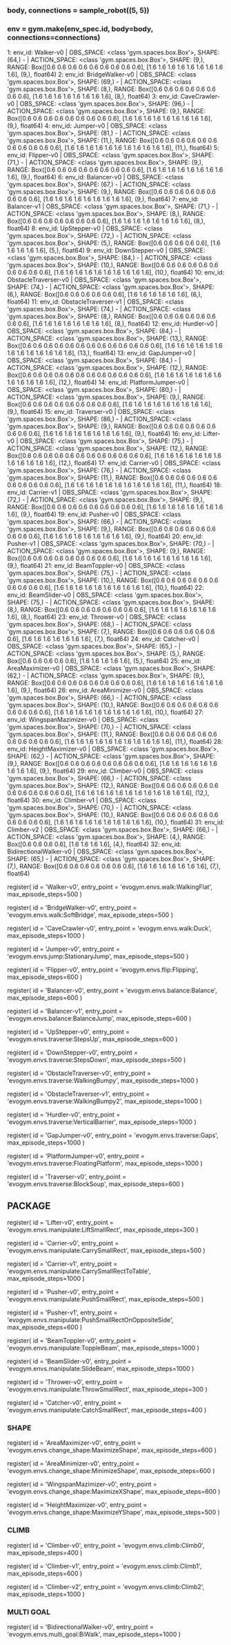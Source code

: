 ###		body, connections = sample_robot((5, 5))
###		env = gym.make(env_spec.id, body=body, connections=connections)
 1: env_id:              Walker-v0 | OBS_SPACE: <class 'gym.spaces.box.Box'>, SHAPE: (64,) -      | ACTION_SPACE: <class 'gym.spaces.box.Box'>, SHAPE: (9,), RANGE: Box([0.6 0.6 0.6 0.6 0.6 0.6 0.6 0.6 0.6], [1.6 1.6 1.6 1.6 1.6 1.6 1.6 1.6 1.6], (9,), float64)
 2: env_id:        BridgeWalker-v0 | OBS_SPACE: <class 'gym.spaces.box.Box'>, SHAPE: (69,) -      | ACTION_SPACE: <class 'gym.spaces.box.Box'>, SHAPE: (8,), RANGE: Box([0.6 0.6 0.6 0.6 0.6 0.6 0.6 0.6], [1.6 1.6 1.6 1.6 1.6 1.6 1.6 1.6], (8,), float64)
 3: env_id:         CaveCrawler-v0 | OBS_SPACE: <class 'gym.spaces.box.Box'>, SHAPE: (96,) -      | ACTION_SPACE: <class 'gym.spaces.box.Box'>, SHAPE: (9,), RANGE: Box([0.6 0.6 0.6 0.6 0.6 0.6 0.6 0.6 0.6], [1.6 1.6 1.6 1.6 1.6 1.6 1.6 1.6 1.6], (9,), float64)
 4: env_id:              Jumper-v0 | OBS_SPACE: <class 'gym.spaces.box.Box'>, SHAPE: (81,) -      | ACTION_SPACE: <class 'gym.spaces.box.Box'>, SHAPE: (11,), RANGE: Box([0.6 0.6 0.6 0.6 0.6 0.6 0.6 0.6 0.6 0.6 0.6], [1.6 1.6 1.6 1.6 1.6 1.6 1.6 1.6 1.6 1.6 1.6], (11,), float64)
 5: env_id:             Flipper-v0 | OBS_SPACE: <class 'gym.spaces.box.Box'>, SHAPE: (71,) -      | ACTION_SPACE: <class 'gym.spaces.box.Box'>, SHAPE: (9,), RANGE: Box([0.6 0.6 0.6 0.6 0.6 0.6 0.6 0.6 0.6], [1.6 1.6 1.6 1.6 1.6 1.6 1.6 1.6 1.6], (9,), float64)
 6: env_id:            Balancer-v0 | OBS_SPACE: <class 'gym.spaces.box.Box'>, SHAPE: (67,) -      | ACTION_SPACE: <class 'gym.spaces.box.Box'>, SHAPE: (9,), RANGE: Box([0.6 0.6 0.6 0.6 0.6 0.6 0.6 0.6 0.6], [1.6 1.6 1.6 1.6 1.6 1.6 1.6 1.6 1.6], (9,), float64)
 7: env_id:            Balancer-v1 | OBS_SPACE: <class 'gym.spaces.box.Box'>, SHAPE: (71,) -      | ACTION_SPACE: <class 'gym.spaces.box.Box'>, SHAPE: (8,), RANGE: Box([0.6 0.6 0.6 0.6 0.6 0.6 0.6 0.6], [1.6 1.6 1.6 1.6 1.6 1.6 1.6 1.6], (8,), float64)
 8: env_id:           UpStepper-v0 | OBS_SPACE: <class 'gym.spaces.box.Box'>, SHAPE: (72,) -      | ACTION_SPACE: <class 'gym.spaces.box.Box'>, SHAPE: (5,), RANGE: Box([0.6 0.6 0.6 0.6 0.6], [1.6 1.6 1.6 1.6 1.6], (5,), float64)
 9: env_id:         DownStepper-v0 | OBS_SPACE: <class 'gym.spaces.box.Box'>, SHAPE: (84,) -      | ACTION_SPACE: <class 'gym.spaces.box.Box'>, SHAPE: (10,), RANGE: Box([0.6 0.6 0.6 0.6 0.6 0.6 0.6 0.6 0.6 0.6], [1.6 1.6 1.6 1.6 1.6 1.6 1.6 1.6 1.6 1.6], (10,), float64)
10: env_id:   ObstacleTraverser-v0 | OBS_SPACE: <class 'gym.spaces.box.Box'>, SHAPE: (74,) -      | ACTION_SPACE: <class 'gym.spaces.box.Box'>, SHAPE: (6,), RANGE: Box([0.6 0.6 0.6 0.6 0.6 0.6], [1.6 1.6 1.6 1.6 1.6 1.6], (6,), float64)
11: env_id:   ObstacleTraverser-v1 | OBS_SPACE: <class 'gym.spaces.box.Box'>, SHAPE: (74,) -      | ACTION_SPACE: <class 'gym.spaces.box.Box'>, SHAPE: (8,), RANGE: Box([0.6 0.6 0.6 0.6 0.6 0.6 0.6 0.6], [1.6 1.6 1.6 1.6 1.6 1.6 1.6 1.6], (8,), float64)
12: env_id:             Hurdler-v0 | OBS_SPACE: <class 'gym.spaces.box.Box'>, SHAPE: (84,) -      | ACTION_SPACE: <class 'gym.spaces.box.Box'>, SHAPE: (13,), RANGE: Box([0.6 0.6 0.6 0.6 0.6 0.6 0.6 0.6 0.6 0.6 0.6 0.6 0.6], [1.6 1.6 1.6 1.6 1.6 1.6 1.6 1.6 1.6 1.6 1.6 1.6 1.6], (13,), float64)
13: env_id:           GapJumper-v0 | OBS_SPACE: <class 'gym.spaces.box.Box'>, SHAPE: (84,) -      | ACTION_SPACE: <class 'gym.spaces.box.Box'>, SHAPE: (12,), RANGE: Box([0.6 0.6 0.6 0.6 0.6 0.6 0.6 0.6 0.6 0.6 0.6 0.6], [1.6 1.6 1.6 1.6 1.6 1.6 1.6 1.6 1.6 1.6 1.6 1.6], (12,), float64)
14: env_id:      PlatformJumper-v0 | OBS_SPACE: <class 'gym.spaces.box.Box'>, SHAPE: (80,) -      | ACTION_SPACE: <class 'gym.spaces.box.Box'>, SHAPE: (9,), RANGE: Box([0.6 0.6 0.6 0.6 0.6 0.6 0.6 0.6 0.6], [1.6 1.6 1.6 1.6 1.6 1.6 1.6 1.6 1.6], (9,), float64)
15: env_id:           Traverser-v0 | OBS_SPACE: <class 'gym.spaces.box.Box'>, SHAPE: (86,) -      | ACTION_SPACE: <class 'gym.spaces.box.Box'>, SHAPE: (9,), RANGE: Box([0.6 0.6 0.6 0.6 0.6 0.6 0.6 0.6 0.6], [1.6 1.6 1.6 1.6 1.6 1.6 1.6 1.6 1.6], (9,), float64)
16: env_id:              Lifter-v0 | OBS_SPACE: <class 'gym.spaces.box.Box'>, SHAPE: (75,) -      | ACTION_SPACE: <class 'gym.spaces.box.Box'>, SHAPE: (12,), RANGE: Box([0.6 0.6 0.6 0.6 0.6 0.6 0.6 0.6 0.6 0.6 0.6 0.6], [1.6 1.6 1.6 1.6 1.6 1.6 1.6 1.6 1.6 1.6 1.6 1.6], (12,), float64)
17: env_id:             Carrier-v0 | OBS_SPACE: <class 'gym.spaces.box.Box'>, SHAPE: (76,) -      | ACTION_SPACE: <class 'gym.spaces.box.Box'>, SHAPE: (11,), RANGE: Box([0.6 0.6 0.6 0.6 0.6 0.6 0.6 0.6 0.6 0.6 0.6], [1.6 1.6 1.6 1.6 1.6 1.6 1.6 1.6 1.6 1.6 1.6], (11,), float64)
18: env_id:             Carrier-v1 | OBS_SPACE: <class 'gym.spaces.box.Box'>, SHAPE: (72,) -      | ACTION_SPACE: <class 'gym.spaces.box.Box'>, SHAPE: (9,), RANGE: Box([0.6 0.6 0.6 0.6 0.6 0.6 0.6 0.6 0.6], [1.6 1.6 1.6 1.6 1.6 1.6 1.6 1.6 1.6], (9,), float64)
19: env_id:              Pusher-v0 | OBS_SPACE: <class 'gym.spaces.box.Box'>, SHAPE: (66,) -      | ACTION_SPACE: <class 'gym.spaces.box.Box'>, SHAPE: (9,), RANGE: Box([0.6 0.6 0.6 0.6 0.6 0.6 0.6 0.6 0.6], [1.6 1.6 1.6 1.6 1.6 1.6 1.6 1.6 1.6], (9,), float64)
20: env_id:              Pusher-v1 | OBS_SPACE: <class 'gym.spaces.box.Box'>, SHAPE: (70,) -      | ACTION_SPACE: <class 'gym.spaces.box.Box'>, SHAPE: (9,), RANGE: Box([0.6 0.6 0.6 0.6 0.6 0.6 0.6 0.6 0.6], [1.6 1.6 1.6 1.6 1.6 1.6 1.6 1.6 1.6], (9,), float64)
21: env_id:         BeamToppler-v0 | OBS_SPACE: <class 'gym.spaces.box.Box'>, SHAPE: (75,) -      | ACTION_SPACE: <class 'gym.spaces.box.Box'>, SHAPE: (10,), RANGE: Box([0.6 0.6 0.6 0.6 0.6 0.6 0.6 0.6 0.6 0.6], [1.6 1.6 1.6 1.6 1.6 1.6 1.6 1.6 1.6 1.6], (10,), float64)
22: env_id:          BeamSlider-v0 | OBS_SPACE: <class 'gym.spaces.box.Box'>, SHAPE: (75,) -      | ACTION_SPACE: <class 'gym.spaces.box.Box'>, SHAPE: (8,), RANGE: Box([0.6 0.6 0.6 0.6 0.6 0.6 0.6 0.6], [1.6 1.6 1.6 1.6 1.6 1.6 1.6 1.6], (8,), float64)
23: env_id:             Thrower-v0 | OBS_SPACE: <class 'gym.spaces.box.Box'>, SHAPE: (68,) -      | ACTION_SPACE: <class 'gym.spaces.box.Box'>, SHAPE: (7,), RANGE: Box([0.6 0.6 0.6 0.6 0.6 0.6 0.6], [1.6 1.6 1.6 1.6 1.6 1.6 1.6], (7,), float64)
24: env_id:             Catcher-v0 | OBS_SPACE: <class 'gym.spaces.box.Box'>, SHAPE: (65,) -      | ACTION_SPACE: <class 'gym.spaces.box.Box'>, SHAPE: (5,), RANGE: Box([0.6 0.6 0.6 0.6 0.6], [1.6 1.6 1.6 1.6 1.6], (5,), float64)
25: env_id:       AreaMaximizer-v0 | OBS_SPACE: <class 'gym.spaces.box.Box'>, SHAPE: (62,) -      | ACTION_SPACE: <class 'gym.spaces.box.Box'>, SHAPE: (9,), RANGE: Box([0.6 0.6 0.6 0.6 0.6 0.6 0.6 0.6 0.6], [1.6 1.6 1.6 1.6 1.6 1.6 1.6 1.6 1.6], (9,), float64)
26: env_id:       AreaMinimizer-v0 | OBS_SPACE: <class 'gym.spaces.box.Box'>, SHAPE: (66,) -      | ACTION_SPACE: <class 'gym.spaces.box.Box'>, SHAPE: (10,), RANGE: Box([0.6 0.6 0.6 0.6 0.6 0.6 0.6 0.6 0.6 0.6], [1.6 1.6 1.6 1.6 1.6 1.6 1.6 1.6 1.6 1.6], (10,), float64)
27: env_id:   WingspanMazimizer-v0 | OBS_SPACE: <class 'gym.spaces.box.Box'>, SHAPE: (70,) -      | ACTION_SPACE: <class 'gym.spaces.box.Box'>, SHAPE: (11,), RANGE: Box([0.6 0.6 0.6 0.6 0.6 0.6 0.6 0.6 0.6 0.6 0.6], [1.6 1.6 1.6 1.6 1.6 1.6 1.6 1.6 1.6 1.6 1.6], (11,), float64)
28: env_id:     HeightMaximizer-v0 | OBS_SPACE: <class 'gym.spaces.box.Box'>, SHAPE: (62,) -      | ACTION_SPACE: <class 'gym.spaces.box.Box'>, SHAPE: (9,), RANGE: Box([0.6 0.6 0.6 0.6 0.6 0.6 0.6 0.6 0.6], [1.6 1.6 1.6 1.6 1.6 1.6 1.6 1.6 1.6], (9,), float64)
29: env_id:             Climber-v0 | OBS_SPACE: <class 'gym.spaces.box.Box'>, SHAPE: (66,) -      | ACTION_SPACE: <class 'gym.spaces.box.Box'>, SHAPE: (12,), RANGE: Box([0.6 0.6 0.6 0.6 0.6 0.6 0.6 0.6 0.6 0.6 0.6 0.6], [1.6 1.6 1.6 1.6 1.6 1.6 1.6 1.6 1.6 1.6 1.6 1.6], (12,), float64)
30: env_id:             Climber-v1 | OBS_SPACE: <class 'gym.spaces.box.Box'>, SHAPE: (70,) -      | ACTION_SPACE: <class 'gym.spaces.box.Box'>, SHAPE: (10,), RANGE: Box([0.6 0.6 0.6 0.6 0.6 0.6 0.6 0.6 0.6 0.6], [1.6 1.6 1.6 1.6 1.6 1.6 1.6 1.6 1.6 1.6], (10,), float64)
31: env_id:             Climber-v2 | OBS_SPACE: <class 'gym.spaces.box.Box'>, SHAPE: (66,) -      | ACTION_SPACE: <class 'gym.spaces.box.Box'>, SHAPE: (4,), RANGE: Box([0.6 0.6 0.6 0.6], [1.6 1.6 1.6 1.6], (4,), float64)
32: env_id: BidirectionalWalker-v0 | OBS_SPACE: <class 'gym.spaces.box.Box'>, SHAPE: (65,) -      | ACTION_SPACE: <class 'gym.spaces.box.Box'>, SHAPE: (7,), RANGE: Box([0.6 0.6 0.6 0.6 0.6 0.6 0.6], [1.6 1.6 1.6 1.6 1.6 1.6 1.6], (7,), float64)

register(
    id = 'Walker-v0',
    entry_point = 'evogym.envs.walk:WalkingFlat',
    max_episode_steps=500
)

register(
    id = 'BridgeWalker-v0',
    entry_point = 'evogym.envs.walk:SoftBridge',
    max_episode_steps=500
)

register(
    id = 'CaveCrawler-v0',
    entry_point = 'evogym.envs.walk:Duck',
    max_episode_steps=1000
)

register(
    id = 'Jumper-v0',
    entry_point = 'evogym.envs.jump:StationaryJump',
    max_episode_steps=500
)

register(
    id = 'Flipper-v0',
    entry_point = 'evogym.envs.flip:Flipping',
    max_episode_steps=600
)

register(
    id = 'Balancer-v0',
    entry_point = 'evogym.envs.balance:Balance',
    max_episode_steps=600
)

register(
    id = 'Balancer-v1',
    entry_point = 'evogym.envs.balance:BalanceJump',
    max_episode_steps=600
)

register(
    id = 'UpStepper-v0',
    entry_point = 'evogym.envs.traverse:StepsUp',
    max_episode_steps=600
)

register(
    id = 'DownStepper-v0',
    entry_point = 'evogym.envs.traverse:StepsDown',
    max_episode_steps=500
)

register(
    id = 'ObstacleTraverser-v0',
    entry_point = 'evogym.envs.traverse:WalkingBumpy',
    max_episode_steps=1000
)

register(
    id = 'ObstacleTraverser-v1',
    entry_point = 'evogym.envs.traverse:WalkingBumpy2',
    max_episode_steps=1000
)

register(
    id = 'Hurdler-v0',
    entry_point = 'evogym.envs.traverse:VerticalBarrier',
    max_episode_steps=1000
)

register(
    id = 'GapJumper-v0',
    entry_point = 'evogym.envs.traverse:Gaps',
    max_episode_steps=1000
)

register(
    id = 'PlatformJumper-v0',
    entry_point = 'evogym.envs.traverse:FloatingPlatform',
    max_episode_steps=1000
)

register(
    id = 'Traverser-v0',
    entry_point = 'evogym.envs.traverse:BlockSoup',
    max_episode_steps=600
)

## PACKAGE ##
register(
    id = 'Lifter-v0',
    entry_point = 'evogym.envs.manipulate:LiftSmallRect',
    max_episode_steps=300
)

register(
    id = 'Carrier-v0',
    entry_point = 'evogym.envs.manipulate:CarrySmallRect',
    max_episode_steps=500
)

register(
    id = 'Carrier-v1',
    entry_point = 'evogym.envs.manipulate:CarrySmallRectToTable',
    max_episode_steps=1000
)

register(
    id = 'Pusher-v0',
    entry_point = 'evogym.envs.manipulate:PushSmallRect',
    max_episode_steps=500
)

register(
    id = 'Pusher-v1',
    entry_point = 'evogym.envs.manipulate:PushSmallRectOnOppositeSide',
    max_episode_steps=600
)

register(
    id = 'BeamToppler-v0',
    entry_point = 'evogym.envs.manipulate:ToppleBeam',
    max_episode_steps=1000
)

register(
    id = 'BeamSlider-v0',
    entry_point = 'evogym.envs.manipulate:SlideBeam',
    max_episode_steps=1000
)

register(
    id = 'Thrower-v0',
    entry_point = 'evogym.envs.manipulate:ThrowSmallRect',
    max_episode_steps=300
)

register(
    id = 'Catcher-v0',
    entry_point = 'evogym.envs.manipulate:CatchSmallRect',
    max_episode_steps=400
)

### SHAPE ###
register(
    id = 'AreaMaximizer-v0',
    entry_point = 'evogym.envs.change_shape:MaximizeShape',
    max_episode_steps=600
)

register(
    id = 'AreaMinimizer-v0',
    entry_point = 'evogym.envs.change_shape:MinimizeShape',
    max_episode_steps=600
)

register(
    id = 'WingspanMazimizer-v0',
    entry_point = 'evogym.envs.change_shape:MaximizeXShape',
    max_episode_steps=600
)

register(
    id = 'HeightMaximizer-v0',
    entry_point = 'evogym.envs.change_shape:MaximizeYShape',
    max_episode_steps=500
)

### CLIMB ###
register(
    id = 'Climber-v0',
    entry_point = 'evogym.envs.climb:Climb0',
    max_episode_steps=400
)

register(
    id = 'Climber-v1',
    entry_point = 'evogym.envs.climb:Climb1',
    max_episode_steps=600
)

register(
    id = 'Climber-v2',
    entry_point = 'evogym.envs.climb:Climb2',
    max_episode_steps=1000
)

### MULTI GOAL ###
register(
    id = 'BidirectionalWalker-v0',
    entry_point = 'evogym.envs.multi_goal:BiWalk',
    max_episode_steps=1000
)